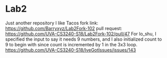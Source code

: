 # Lab2
Just another repository
I like Tacos
fork link: https://github.com/Barryxyz/Lab2Fork-102
pull request: https://github.com/UVA-CS3240-S18/Lab2Fork-102/pull/47
For lo_shu, I specified the input to say it needs 9 numbers, and I also initialized count to 9 to begin with since count is incremented by 1 in the 3x3 loop.
https://github.com/UVA-CS3240-S18/IveGotIssues/issues/143
